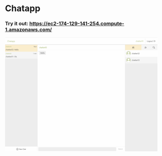 # Chatapp

### Try it out: https://ec2-174-129-141-254.compute-1.amazonaws.com/

![Chatting](./chatapp.gif)
